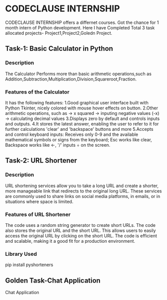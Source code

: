 # CODECLAUSE INTERNSHIP
CODECLAUSE INTERNSHIP offers a differnet courses. Got the chance for 1 month intern of Python development. Here I have Completed Total 3 task allocated projects- Project1,Project2,Goledn Project.
## Task-1: Basic Calculator in Python
### Description
The Calculator Performs more than basic arithmetic operations,such as Addition,Subtraction,Multiplication,Division,Squareroot,Fraction.
### Features of the Calculator
It has the following features:
1.Good graphical user interface built with Python Tkinter, nicely colored with mouse hover effects on button.
2.Other arithmetic operations, such as
-> x squared
-> inputing negative values (-x)
-> calculating decimal values
3.Displays zero by default and controls inputs and outputs. 
4.It stores the latest answer, enabling the user to refer to it for further calculations
'clear' and 'backspace' buttons and more
5.Accepts and control keyboard inputs:
Receives only 0-9 and the available mathematical symbols or signs from the keyboard; Esc works like clear, Backspace works like ←, '/' inputs ÷ on the screen.

## Task-2: URL Shortener
### Description
URL shortening services allow you to take a long URL and create a shorter, more manageable link that redirects to the original long URL. 
These services are commonly used to share links on social media platforms, in emails, or in situations where space is limited.
### Features of URL Shortener
The code uses a random string generator to create short URLs. The code also stores the original URL and the short URL. This allows users to easily access the original URL by clicking on the short URL. 
The code is efficient and scalable, making it a good fit for a production environment.
### Library Used
pip install pyshorteners

## Golden Task-Chat Application
Chat Application 

